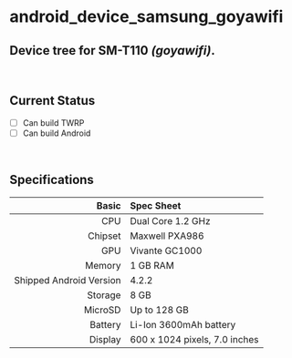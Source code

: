 # android_device_samsung_goyawifi
## Device tree for SM-T110 *(goyawifi)*.

<br>

## Current Status
- [ ] Can build TWRP
- [ ] Can build Android

<br>

## Specifications
Basic   | Spec Sheet
-------:|:-------------------------
CPU     | Dual Core 1.2 GHz
Chipset | Maxwell PXA986
GPU     | Vivante GC1000
Memory  | 1 GB RAM
Shipped Android Version | 4.2.2
Storage | 8 GB
MicroSD | Up to 128 GB
Battery | Li-Ion 3600mAh battery
Display | 600 x 1024 pixels, 7.0 inches
